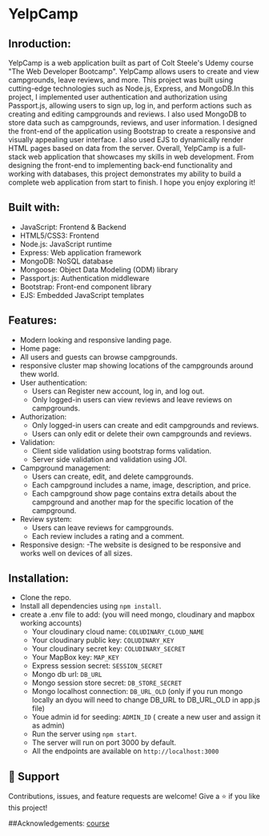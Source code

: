 # YelpCamp

## Inroduction:
YelpCamp is a web application built as part of Colt Steele's Udemy course "The Web Developer Bootcamp". 
YelpCamp allows users to create and view campgrounds, leave reviews, and more. This project was built using cutting-edge technologies such as Node.js, Express, and MongoDB.In this project, I implemented user authentication and authorization using Passport.js, allowing users to sign up, log in, and perform actions such as creating and editing campgrounds and reviews. I also used MongoDB to store data such as campgrounds, reviews, and user information.
I designed the front-end of the application using Bootstrap to create a responsive and visually appealing user interface. I also used EJS to dynamically render HTML pages based on data from the server. Overall, YelpCamp is a full-stack web application that showcases my skills in web development. From designing the front-end to implementing back-end functionality and working with databases, this project demonstrates my ability to build a complete web application from start to finish. I hope you enjoy exploring it!

## Built with:
- JavaScript: Frontend & Backend
- HTML5/CSS3: Frontend
- Node.js: JavaScript runtime
- Express: Web application framework
- MongoDB: NoSQL database
- Mongoose: Object Data Modeling (ODM) library
- Passport.js: Authentication middleware
- Bootstrap: Front-end component library
- EJS: Embedded JavaScript templates

## Features:
- Modern looking and responsive landing page.
- Home page:
 - All users and guests can browse campgrounds.
 - responsive cluster map showing locations of the campgrounds around thew world.
- User authentication:
  - Users can Register new account, log in, and log out.
  - Only logged-in users can view reviews and leave reviews on campgrounds.
- Authorization: 
  - Only logged-in users can create and edit campgrounds and reviews. 
  - Users can only edit or delete their own campgrounds and reviews.
- Validation:
  - Client side validation using bootstrap forms validation.
  - Server side validation and validation using JOI.
- Campground management:
  - Users can create, edit, and delete campgrounds. 
  - Each campground includes a name, image, description, and price.
  - Each campground show page contains extra details about the campground and another map for the specific location of the campground.
- Review system: 
  - Users can leave reviews for campgrounds. 
  - Each review includes a rating and a comment.
- Responsive design: 
 -The website is designed to be responsive and works well on devices of all sizes.
 
## Installation:
- Clone the repo.
- Install all dependencies using `npm install`.
- create a .env file to add: (you will need mongo, cloudinary and mapbox working accounts)
  - Your cloudinary cloud name: `COLUDINARY_CLOUD_NAME`
  - Your cloudinary public key: `COLUDINARY_KEY`
  - Your cloudinary secret key: `COLUDINARY_SECRET`
  - Your MapBox key: `MAP_KEY`
  - Express session secret: `SESSION_SECRET`
  - Mongo db url: `DB_URL`
  - Mongo session store secret: `DB_STORE_SECRET`
  - Mongo localhost connection: `DB_URL_OLD` (only if you run mongo locally an dyou will need to change DB_URL to DB_URL_OLD in app.js file)
  - Youe admin id for seeding: `ADMIN_ID` ( create a new user and assign it as admin)
  - Run the server using `npm start`.
  - The server will run on port 3000 by default.
  - All the endpoints are available on `http://localhost:3000`
## 🤝 Support
Contributions, issues, and feature requests are welcome!
Give a ⭐️ if you like this project!

##Acknowledgements:
[course](https://www.udemy.com/course/the-web-developer-bootcamp)
